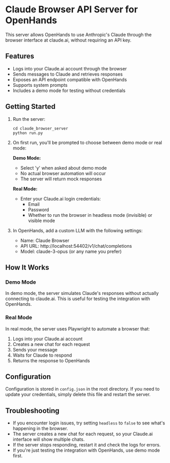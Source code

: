 # Claude Browser API Server for OpenHands

This server allows OpenHands to use Anthropic's Claude through the browser interface at claude.ai, without requiring an API key.

## Features

- Logs into your Claude.ai account through the browser
- Sends messages to Claude and retrieves responses
- Exposes an API endpoint compatible with OpenHands
- Supports system prompts
- Includes a demo mode for testing without credentials

## Getting Started

1. Run the server:
   ```
   cd claude_browser_server
   python run.py
   ```

2. On first run, you'll be prompted to choose between demo mode or real mode:
   
   **Demo Mode:**
   - Select 'y' when asked about demo mode
   - No actual browser automation will occur
   - The server will return mock responses
   
   **Real Mode:**
   - Enter your Claude.ai login credentials:
     - Email
     - Password
     - Whether to run the browser in headless mode (invisible) or visible mode

3. In OpenHands, add a custom LLM with the following settings:
   - Name: Claude Browser
   - API URL: http://localhost:54402/v1/chat/completions
   - Model: claude-3-opus (or any name you prefer)

## How It Works

### Demo Mode
In demo mode, the server simulates Claude's responses without actually connecting to claude.ai. This is useful for testing the integration with OpenHands.

### Real Mode
In real mode, the server uses Playwright to automate a browser that:
1. Logs into your Claude.ai account
2. Creates a new chat for each request
3. Sends your message
4. Waits for Claude to respond
5. Returns the response to OpenHands

## Configuration

Configuration is stored in `config.json` in the root directory. If you need to update your credentials, simply delete this file and restart the server.

## Troubleshooting

- If you encounter login issues, try setting `headless` to `false` to see what's happening in the browser.
- The server creates a new chat for each request, so your Claude.ai interface will show multiple chats.
- If the server stops responding, restart it and check the logs for errors.
- If you're just testing the integration with OpenHands, use demo mode first.